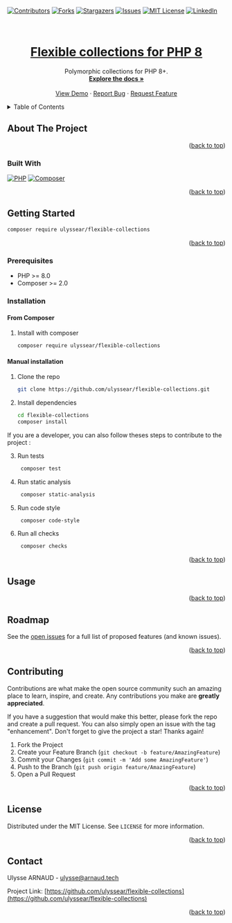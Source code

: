 <a name="readme-top"></a>

[![Contributors][contributors-shield]][contributors-url]
[![Forks][forks-shield]][forks-url]
[![Stargazers][stars-shield]][stars-url]
[![Issues][issues-shield]][issues-url]
[![MIT License][license-shield]][license-url]
[![LinkedIn][linkedin-shield]][linkedin-url]



<!-- PROJECT LOGO -->
<br />
<div align="center">
  <a href="https://github.com/ulyssear/flexible-collections">
    <h1 align="center">Flexible collections for PHP 8</h1>
  </a>

  <p align="center">
    Polymorphic collections for PHP 8+.
    <br />
    <a href="https://github.com/ulyssear/flexible-collections"><strong>Explore the docs »</strong></a>
    <br />
    <br />
    <a href="https://github.com/ulyssear/flexible-collections">View Demo</a>
    ·
    <a href="https://github.com/ulyssear/flexible-collections/issues">Report Bug</a>
    ·
    <a href="https://github.com/ulyssear/flexible-collections/issues">Request Feature</a>
  </p>
</div>



<!-- TABLE OF CONTENTS -->
<details>
  <summary>Table of Contents</summary>
  <ol>
    <li>
      <a href="#about-the-project">About The Project</a>
      <ul>
        <li><a href="#built-with">Built With</a></li>
      </ul>
    </li>
    <li>
      <a href="#getting-started">Getting Started</a>
      <ul>
        <li><a href="#prerequisites">Prerequisites</a></li>
        <li><a href="#installation">Installation</a></li>
      </ul>
    </li>
    <li><a href="#usage">Usage</a></li>
    <li><a href="#roadmap">Roadmap</a></li>
    <li><a href="#contributing">Contributing</a></li>
    <li><a href="#license">License</a></li>
    <li><a href="#contact">Contact</a></li>
    <!-- <li><a href="#acknowledgments">Acknowledgments</a></li> -->
  </ol>
</details>



<!-- ABOUT THE PROJECT -->
## About The Project

<!-- TODO : Add description of the -->


<p align="right">(<a href="#readme-top">back to top</a>)</p>



### Built With

[![PHP][PHP-shield]][PHP-url]
[![Composer][Composer-shield]][Composer-url]


<p align="right">(<a href="#readme-top">back to top</a>)</p>



<!-- GETTING STARTED -->
## Getting Started

```bash
composer require ulyssear/flexible-collections
```

<p align="right">(<a href="#readme-top">back to top</a>)</p>

### Prerequisites

* PHP >= 8.0
* Composer >= 2.0

### Installation

#### From Composer

1. Install with composer

   ```bash
   composer require ulyssear/flexible-collections
   ```

#### Manual installation

1. Clone the repo
   ```sh
   git clone https://github.com/ulyssear/flexible-collections.git
   ```
2. Install dependencies
   ```sh
   cd flexible-collections
   composer install
   ```

If you are a developer, you can also follow theses steps to contribute to the project :

3. Run tests
   ```sh
    composer test
    ```
4. Run static analysis
    ```sh
     composer static-analysis
     ```
6. Run code style
    ```sh
     composer code-style
     ```
7. Run all checks
    ```sh
     composer checks
     ```

<p align="right">(<a href="#readme-top">back to top</a>)</p>



<!-- USAGE EXAMPLES -->
## Usage

<!-- TODO : ADD examples -->

<p align="right">(<a href="#readme-top">back to top</a>)</p>



<!-- ROADMAP -->
## Roadmap

<!-- TODO : ADD roadmap
- [ ] Feature 1
- [ ] Feature 2
- [ ] Feature 3
    - [ ] Nested Feature
-->
See the [open issues](https://github.com/ulyssear/flexible-collections/issues) for a full list of proposed features (and known issues).

<p align="right">(<a href="#readme-top">back to top</a>)</p>



<!-- CONTRIBUTING -->
## Contributing

Contributions are what make the open source community such an amazing place to learn, inspire, and create. Any contributions you make are **greatly appreciated**.

If you have a suggestion that would make this better, please fork the repo and create a pull request. You can also simply open an issue with the tag "enhancement".
Don't forget to give the project a star! Thanks again!

1. Fork the Project
2. Create your Feature Branch (`git checkout -b feature/AmazingFeature`)
3. Commit your Changes (`git commit -m 'Add some AmazingFeature'`)
4. Push to the Branch (`git push origin feature/AmazingFeature`)
5. Open a Pull Request

<p align="right">(<a href="#readme-top">back to top</a>)</p>



<!-- LICENSE -->
## License

Distributed under the MIT License. See `LICENSE` for more information.

<p align="right">(<a href="#readme-top">back to top</a>)</p>



<!-- CONTACT -->
## Contact

Ulysse ARNAUD - ulysse@arnaud.tech

Project Link: [https://github.com/ulyssear/flexible-collections](https://github.com/ulyssear/flexible-collections)

<p align="right">(<a href="#readme-top">back to top</a>)</p>


<!-- MARKDOWN LINKS & IMAGES -->
<!-- https://www.markdownguide.org/basic-syntax/#reference-style-links -->
[contributors-shield]: https://img.shields.io/github/contributors/ulyssear/flexible-collections.svg?style=for-the-badge
[contributors-url]: https://github.com/ulyssear/flexible-collections/graphs/contributors
[forks-shield]: https://img.shields.io/github/forks/ulyssear/flexible-collections.svg?style=for-the-badge
[forks-url]: https://github.com/ulyssear/flexible-collections/network/members
[stars-shield]: https://img.shields.io/github/stars/ulyssear/flexible-collections.svg?style=for-the-badge
[stars-url]: https://github.com/ulyssear/flexible-collections/stargazers
[issues-shield]: https://img.shields.io/github/issues/ulyssear/flexible-collections.svg?style=for-the-badge
[issues-url]: https://github.com/ulyssear/flexible-collections/issues
[license-shield]: https://img.shields.io/github/license/ulyssear/flexible-collections.svg?style=for-the-badge
[license-url]: https://github.com/ulyssear/flexible-collections/blob/master/LICENSE
[linkedin-shield]: https://img.shields.io/badge/-LinkedIn-black.svg?style=for-the-badge&logo=linkedin&colorB=555
[linkedin-url]: https://linkedin.com/in/ulyssearnaud
[PHP-shield]: https://img.shields.io/badge/PHP-777BB4?style=for-the-badge&logo=php&logoColor=white
[PHP-url]: https://www.php.net/
[Composer-shield]: https://img.shields.io/badge/Composer-885630?style=for-the-badge&logo=composer&logoColor=white
[Composer-url]: https://getcomposer.org/
